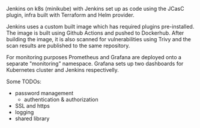 Jenkins on k8s (minikube) with Jenkins set up as code using the JCasC plugin, infra built with Terraform and Helm provider.  

Jenkins uses a custom built image which has required plugins pre-installed. The image is built using Github Actions and pushed to Dockerhub. After building the image, it is also scanned for vulnerabilities using Trivy and the scan results are published to the same repository.

For monitoring purposes Prometheus and Grafana are deployed onto a separate "monitoring" namespace. Grafana sets up two dashboards for Kubernetes cluster and Jenkins respectivelly.

Some TODOs:
* password management
  * authentication & authorization
* SSL and https
* logging
* shared library